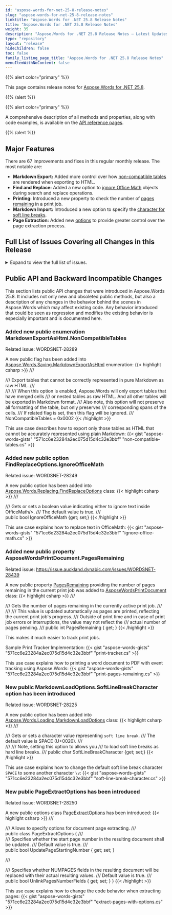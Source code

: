 ```yaml
---
id: "aspose-words-for-net-25-8-release-notes"
slug: "aspose-words-for-net-25-8-release-notes"
linktitle: "Aspose.Words for .NET 25.8 Release Notes"
title: "Aspose.Words for .NET 25.8 Release Notes"
weight: 35
description: "Aspose.Words for .NET 25.8 Release Notes – Latest Updates and Fixes in August 2025"
type: "repository"
layout: "release"
hideChildren: false
toc: false
family_listing_page_title: "Aspose.Words for .NET 25.8 Release Notes"
menuItemWithNoContent: false
---
```


{{% alert color="primary" %}}

This page contains release notes for [Aspose.Words for .NET 25.8](https://www.nuget.org/packages/Aspose.Words/25.8.0).

{{% /alert %}}


{{% alert color="primary" %}}

A comprehensive description of all methods and properties, along with code examples, is available on the [API reference pages](https://reference.aspose.com/words/net/).

{{% /alert %}}

## Major Features

There are 67 improvements and fixes in this regular monthly release. The most notable are:

- **Markdown Export:** Added more control over how [non-compatible tables](https://reference.aspose.com/words/net/aspose.words.saving/markdownexportashtml/) are rendered when exporting to HTML.
- **Find and Replace:** Added a new option to [ignore Office Math](https://reference.aspose.com/words/net/aspose.words.replacing/findreplaceoptions/ignoreofficemath/) objects during search and replace operations.
- **Printing:** Introduced a new property to check the number of [pages remaining](https://reference.aspose.com/words/net/aspose.words.rendering/asposewordsprintdocument/pagesremaining/) in a print job.
- **Markdown Import:** Introduced a new option to specify the [character for soft line breaks](https://reference.aspose.com/words/net/aspose.words.loading/markdownloadoptions/softlinebreakcharacter/).
- **Page Extraction:** Added new [options](https://reference.aspose.com/words/net/aspose.words/pageextractoptions/) to provide greater control over the page extraction process.
 
## Full List of Issues Covering all Changes in this Release

<details>
<summary>Expand to view the full list of issues.</summary>

|Key|Summary|Category|
| :- | :- | :- |
|WORDSNET-28249|Consider providing an ability to replace in OfficeMath|New Feature
|WORDSNET-28250|Consider adding an ability to preserve NUMPAGES fields after using ExtractPages method|New Feature
|WORDSNET-28236|Missing glyphs on conversion to PDF|New Feature
|WORDSNET-11360|Justify Medium paragraph alignment is not preserved in PDF|New Feature
|WORDSNET-9766|Docx to fixed file format conversion issue with arabic text|New Feature
|WORDSNET-28439|Add public property providing the number of pages remaining in the current print job|New Feature
|WORDSNET-24716|Provide an API to track document printing progress|Enhancement
|WORDSNET-25542|Invisible watermark|Bug
|WORDSNET-28498|Compare result does not match MS Word output|Bug
|WORDSNET-28387|Object reference error upon DOCX to PDF conversion|Bug
|WORDSNET-28480|Chinese text is distributed improperly after rendering|Bug
|WORDSNET-28292|InvalidOperationException when processing DOCX with XML-mapped StructuredDocumentTags|Bug
|WORDSNET-28135|DOCX merging issue|Bug
|WORDSNET-28481|FileCorruptedException is thrown upon loading RTF document|Bug
|WORDSNET-28430|OpenAiModel.Translate() throws an exception with custom URL|Bug
|WORDSNET-28470|Table.AutoFit() not working as expected|Bug
|WORDSNET-28431|FirstLineIndent return -28.35 instead of 0 in DOTM style|Bug
|WORDSNET-28225|Soft line break is improperly read from markdown document|Bug
|WORDSNET-27698|Tab character in SDT is rendered as missed character when PreserveFormFields is enabled|Bug
|WORDSNET-28465|LINQ Reporting Engine - An issue with building nested tables|Bug
|WORDSNET-28338|LINQ Reporting Engine - An issue with building a pivot table upon a single cell|Bug
|WORDSNET-28420|HTML to XLSX conversion error|Bug
|WORDSNET-28476|FileLoadException is thrown upon loading PDF|Bug
|WORDSNET-28311|DOCX merging issue|Bug
|WORDSNET-28455|InvalidOperationException upon saving document after appending text to tables in a Building Block |Bug
|WORDSNET-28417|DOC to PDF: Extra image appears|Bug
|WORDSNET-28224|Data in nested regions are merged improperly|Bug
|WORDSNET-28435|SimHei font replaced with SimSun and became Regular instead of Bold upon DOCX to PDF|Bug
|WORDSNET-28471|Incorrect scaling of a vertical numeric axis|Bug
|WORDSNET-28447|X-axis label text moves to the next line when converting DOCX to PDF|Bug
|WORDSNET-28426|NullReferenceException upon MailMerge with the html text|Bug
|WORDSNET-28456|System.NullReferenceException when processing a document containing shapes|Bug
|WORDSNET-28459|PAC to report accessibility compliance errors with link annotation|Bug
|WORDSNET-26362|Less items are dispalyed in chart legend |Bug
|WORDSNET-22932|Arabic text does not render correctly in output PDF|Bug
|WORDSNET-28399|Infinite loop on UpdatePageLayout|Bug
|WORDSNET-28203|NullReferenceException on UpdatePageLayout()|Bug
|WORDSNET-28425|Missed Subtype for header/footer in the PDF/UA-1|Bug
|WORDSNET-27891|Shapes texture and gradient fill is corrupted after work of ApsCanvasTransformApplier|Bug
|WORDSNET-24643|3D bar chart is overlapped by axis title and legend|Bug
|WORDSNET-22698|Justify Low Paragraph Alignment is not Retained during Arabic Word to PDF Conversion|Bug
|WORDSNET-15011|Paragraph's alignment is lost after conversion from Docx to PDF|Bug
|WORDSNET-28233|Noto JP fonts embedded in MS Word document are not handled by MS Word properly|Bug
|WORDSNET-28359|ArgumentOutOfRangeException is thrown upon autofitting table|Bug
|WORDSNET-28316|Merging images does not work as expected with Merger.Merge overload that returns Document instance|Bug
|WORDSNET-11791|Arabic text rendering issue with output PDF|Bug
|WORDSNET-28450|DOCX to PDF: Loading and filling the document with XML does not render Japanese letters correctly|Bug
|WORDSNET-28407|Issue with symbol rendering after formatting change with tracked changes|Bug
|WORDSNET-28373|RevisionTextEffect.Hidden effect is not applied to list items|Bug
|WORDSNET-28448|Page orientation changed from landscape to portrait upon DOCX to PDF convertion|Bug
|WORDSNET-28446|Multiple link tags instead of single link in PDF/UA|Bug
|WORDSNET-27631|Obfuscated exception is thrown while loading password protected PDF.|Bug
|WORDSNET-22986|Justification of Arabic text is incorrect|Bug
|WORDSNET-28289|XML to MD: HTML Tables tags with Markdown Content|Bug
|WORDSNET-11830|Docx to Pdf conversion issue with text justification |Bug
|WORDSNET-28434|DOCX to EPUB: System.IndexOutOfRangeException|Bug
|WORDSNET-28293|Table is imported from MHTML with wrong background color|Bug
|WORDSNET-27741|Add support for the "mso-list-name" CSS property|Bug
|WORDSNET-28276|Import of MsoHtml lists differs from MS Word's result|Bug
|WORDSNET-28238|Borders are imported improperly from HTML|Bug
|WORDSNET-28422|Image lost when converting Doc to Doc|Bug
|WORDSNET-28428|A bug in usage of exception cache in WebRequestHelper.OpenStreamFromUri()|Bug
|WORDSNET-28429|List numbers are duplicated when converting HTML to DOCX|Bug
|WORDSNET-28376|Image is lost after importing HTML|Bug
|WORDSNET-27831|Strange PageCount behavior|Bug
|WORDSNET-28205|Legend is rendered improperly|Bug
|WORDSNET-28438|DOCX to EPUB: Image containing math formula renders incorrectly|Bug
</details>

## Public API and Backward Incompatible Changes

This section lists public API changes that were introduced in Aspose.Words 25.8. It includes not only new and obsoleted public methods, but also a description of any changes in the behavior behind the scenes in Aspose.Words which may affect existing code. Any behavior introduced that could be seen as regression and modifies the existing behavior is especially important and is documented here.

### Added new public enumeration MarkdownExportAsHtml.NonCompatibleTables

Related issue: WORDSNET-28289

A new public flag has been added into [Aspose.Words.Saving.MarkdownExportAsHtml](https://reference.aspose.com/words/net/aspose.words.saving/markdownexportashtml/) enumeration:
{{< highlight csharp >}}
/// <summary>
/// Export tables that cannot be correctly represented in pure Markdown as raw HTML.
/// </summary>
/// <remarks>
/// <para> When this option is enabled, Aspose.Words will only export tables that have merged cells
/// or nested tables as raw HTML. And all other tables will be exported in Markdown format.
/// Also note, this option will not preserve all formatting of the table, but only preserves
/// corresponding spans of the cells.</para>
/// <para>If related <see cref="Tables"/> flag is set, then this flag will be ignored.</para>
/// </remarks>
NonCompatibleTables = 0x0002
{{< /highlight >}}

This use case describes how to export only those tables as HTML that cannot be accurately represented using plain Markdown:
{{< gist "aspose-words-gists" "571cc6e23284a2ec075d15d4c32e3bbf" "non-compatible-tables.cs" >}}

### Added new public option FindReplaceOptions.IgnoreOfficeMath

Related issue: WORDSNET-28249

A new public option has been added into [Aspose.Words.Replacing.FindReplaceOptions](https://reference.aspose.com/words/net/aspose.words.replacing/findreplaceoptions/findreplaceoptions/) class:
{{< highlight csharp >}}
/// <summary>
/// Gets or sets a boolean value indicating either to ignore text inside OfficeMath/>.
/// The default value is <c>true</c>.
/// </summary>
public bool IgnoreOfficeMath {get; set;}
{{< /highlight >}}

This use case explains how to replace text in OfficeMath:
{{< gist "aspose-words-gists" "571cc6e23284a2ec075d15d4c32e3bbf" "ignore-office-math.cs" >}}

### Added new public property AsposeWordsPrintDocument.PagesRemaining

Related issue: https://issue.auckland.dynabic.com/issues/WORDSNET-28439

A new public property [PagesRemaining](https://reference.aspose.com/words/net/aspose.words.rendering/asposewordsprintdocument/pagesremaining/) providing the number of pages remaining in the current print job was added to [AsposeWordsPrintDocument](https://reference.aspose.com/words/net/aspose.words.rendering/asposewordsprintdocument/asposewordsprintdocument/) class:
{{< highlight csharp >}}
/// <summary>
/// Gets the number of pages remaining in the currently active print job.
/// </summary>
/// <remarks>
/// This value is updated automatically as pages are printed, reflecting the current print job's progress.
/// Outside of print time and in case of print job errors or interruptions, the value may not reflect the
/// actual number of pages pending.
/// </remarks>
public int PagesRemaining { get; }
{{< /highlight >}}

This makes it much easier to track print jobs.

Sample Print Tracker Implementation:
{{< gist "aspose-words-gists" "571cc6e23284a2ec075d15d4c32e3bbf" "print-tracker.cs" >}}

This use case explains how to printing a word document to PDF with event tracking using Aspose.Words:
{{< gist "aspose-words-gists" "571cc6e23284a2ec075d15d4c32e3bbf" "print-pages-remaining.cs" >}}

### New public MarkdownLoadOptions.SoftLineBreakCharacter option has been introduced

Related issue: WORDSNET-28225

A new public option has been added into [Aspose.Words.Loading.MarkdownLoadOptions](https://reference.aspose.com/words/net/aspose.words.loading/markdownloadoptions/) class:
{{< highlight csharp >}}
/// <summary>
/// Gets or sets a character value representing `soft line break`.
/// The default value is <c>SPACE (U+0020)</c>.
/// </summary>
/// <remarks>
/// Note, setting this option to <see cref="ControlChar.LineBreakChar"/> allows you
/// to load soft line breaks as hard line breaks.
/// </remarks>
public char SoftLineBreakCharacter {get; set;}
{{< /highlight >}}

This use case explains how to change the default soft line break character `SPACE` to some another character `\v`:
{{< gist "aspose-words-gists" "571cc6e23284a2ec075d15d4c32e3bbf" "soft-line-break-character.cs" >}}

### New public PageExtractOptions has been introduced

Related issue: WORDSNET-28250

A new public options class [PageExtractOptions](https://reference.aspose.com/words/net/aspose.words/pageextractoptions/) has been introduced:
{{< highlight csharp >}}
/// <summary>
/// Allows to specify options for document page extracting.
/// </summary>
public class PageExtractOptions
{
  /// <summary>
  /// Specifies whether the start page number in the resulting document shall be updated.
  /// Default value is <c>true</c>.
  /// </summary>
  public bool UpdatePageStartingNumber { get; set; }

  /// <summary>
  /// Specifies whether NUMPAGES fields in the resulting document will be replaced with their actual resulting values.
  /// Default value is <c>true</c>.
  /// </summary>
  public bool UnlinkPagesNumberFields { get; set; }
}
{{< /highlight >}}

This use case explains how to change the code behavior when extracting pages:
{{< gist "aspose-words-gists" "571cc6e23284a2ec075d15d4c32e3bbf" "extract-pages-with-options.cs" >}}